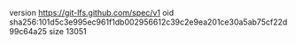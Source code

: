 version https://git-lfs.github.com/spec/v1
oid sha256:101d5c3e995ec961f1db002956612c39c2e9ea201ce30a5ab75cf22d99c64a25
size 13051
